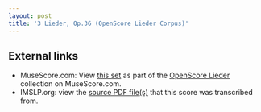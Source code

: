 ```yaml
---
layout: post
title: '3 Lieder, Op.36 (OpenScore Lieder Corpus)'
---
```


## External links

- MuseScore.com: View [this set] as part of the [OpenScore Lieder] collection on MuseScore.com.
- IMSLP.org: view the [source PDF file(s)][IMSLP] that this score was transcribed from.

[IMSLP]: https://imslp.org/wiki/Special:ReverseLookup/617782
[this set]: https://musescore.com/openscore-lieder-corpus/sets/5102907
[OpenScore Lieder]: https://musescore.com/openscore-lieder-corpus
